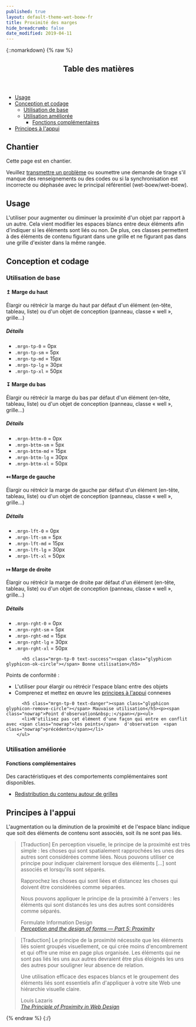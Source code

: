 ```yaml
---
published: true
layout: default-theme-wet-boew-fr
title: Proximité des marges
hide_breadcrumb: false
date_modified: 2019-04-11
---
```

{::nomarkdown}
{% raw %}
  <span class="wb-prettify all-pre"></span>
  <div class="row">
    <nav role="navigation" class="col-md-8">
      <div class="panel panel-default">
        <header class="panel-heading">
          <h2 class="panel-title">Table des matières</h2>
        </header>
        <div class="panel-body">
          <ul>
            <li><a href="#purpose">Usage</a></li>
            <li><a href="#design">Conception et codage</a>
              <ul>
                <li><a href="#basic">Utilisation de base</a> </li>
				<li><a href="#enhanced">Utilisation améliorée</a>
				  <ul>
				    <li><a href="#addon">Fonctions complémentaires</a></li>
			      </ul>
				</li>
              </ul>
            </li>
            <li><a href="#supporting">Principes à l'appui</a></li>
          </ul>
        </div>
      </div>
    </nav>
    <section class="col-md-4">
      <div class="panel panel-warning">
        <div class="panel-body">
          <h2 class="mrgn-tp-0 h4 text-warning"><span class="fa fa-exclamation-triangle"></span> Chantier</h2>
          <p>Cette page est en chantier.</p>
          <p>Veuillez <a href="https://github.com/wet-boew/wet-boew-styleguide/issues/new">transmettre un problème</a> ou soumettre une demande de tirage s'il manque des renseignements ou des codes ou si la synchronisation est incorrecte ou déphasée avec le principal référentiel (wet-boew/wet-boew).</p>
        </div>
      </div>
    </section>
  </div>
  <h2 id="purpose"><span class="fa-stack"><span class="fa fa-circle fa-stack-2x"></span><span class="fa fa-info fa-stack-1x fa-inverse"></span></span> Usage</h2>
  <p>L'utiliser pour augmenter ou diminuer la proximité d'un objet par rapport à un autre. Cela vient modifier les espaces blancs entre deux éléments afin d'indiquer si les éléments sont liés ou non. De plus, ces classes permettent à des éléments de contenu figurant dans une grille et ne figurant pas dans une grille d'exister dans la même rangée. </p>
  <h2 id="design"><span class="fa-stack"><span class="fa fa-circle fa-stack-2x"></span><span class="fa fa-paint-brush fa-stack-1x fa-inverse"></span></span> Conception et codage</h2>
  <h3 id="basic">Utilisation de base</h3>
  <div class="row">
    <div class="col-sm-6 col-lg-3">
      <h4 id="top"><span class="fa-stack"><span class="fa fa-circle fa-stack-2x"></span><span class="fa fa-stack-1x fa-inverse">&#8613; </span></span> Marge du haut</h4>
      <p>Élargir ou rétrécir la marge du haut par défaut d'un élément (en-tête, tableau, liste) ou d'un objet de conception (panneau, classe « well », grille...)</p>
      <div class="panel panel-default">
        <div class="panel-body">
          <h5 class="mrgn-tp-0">Détails</h5>
          <ul>
            <li><code>.mrgn-tp-0</code> = 0px</li>
            <li><code>.mrgn-tp-sm</code> = 5px</li>
            <li><code>.mrgn-tp-md</code> = 15px</li>
            <li><code>.mrgn-tp-lg</code> = 30px</li>
            <li><code>.mrgn-tp-xl</code> = 50px</li>
          </ul>
        </div>
      </div>
    </div>
    <div class="col-sm-6 col-lg-3">
      <h4 id="bottom"><span class="fa-stack"><span class="fa fa-circle fa-stack-2x"></span><span class="fa fa-stack-1x fa-inverse">&#8615; </span></span> Marge du bas</h4>
      <p>Élargir ou rétrécir la marge du bas par défaut d'un élément (en-tête, tableau, liste) ou d'un objet de conception (panneau, classe « well », grille...) </p>
      <div class="panel panel-default">
        <div class="panel-body">
          <h5 class="mrgn-tp-0">Détails</h5>
          <ul>
            <li><code>.mrgn-bttm-0</code> = 0px</li>
            <li><code>.mrgn-bttm-sm</code> = 5px</li>
            <li><code>.mrgn-bttm-md</code> = 15px</li>
            <li><code>.mrgn-bttm-lg</code> = 30px</li>
            <li><code>.mrgn-bttm-xl</code> = 50px</li>
          </ul>
        </div>
      </div>
    </div>
  <div class="clear visible-md"></div>
    <div class="col-sm-6 col-lg-3">
      <h4 id="left"><span class="fa-stack"><span class="fa fa-circle fa-stack-2x"></span><span class="fa fa-stack-1x fa-inverse">&#8612; </span></span> Marge de gauche</h4>
      <p>Élargir ou rétrécir la marge de gauche par défaut d'un élément (en-tête, tableau, liste) ou d'un objet de conception (panneau, classe « well », grille...) </p>
      <div class="panel panel-default">
        <div class="panel-body">
          <h5 class="mrgn-tp-0">Détails</h5>
          <ul>
            <li><code>.mrgn-lft-0</code> = 0px</li>
            <li><code>.mrgn-lft-sm</code> = 5px</li>
            <li><code>.mrgn-lft-md</code> = 15px</li>
            <li><code>.mrgn-lft-lg</code> = 30px</li>
            <li><code>.mrgn-lft-xl</code> = 50px</li>
          </ul>
        </div>
      </div>
    </div>
    <div class="col-sm-6 col-lg-3">
      <h4 id="right"><span class="fa-stack"><span class="fa fa-circle fa-stack-2x"></span><span class="fa fa-stack-1x fa-inverse">&#8614; </span></span> Marge de droite</h4>
      <p>Élargir ou rétrécir la marge de droite par défaut d'un élément (en-tête, tableau, liste) ou d'un objet de conception (panneau, classe « well », grille...) </p>
      <div class="panel panel-default">
        <div class="panel-body">
          <h5 class="mrgn-tp-0">Détails</h5>
          <ul>
            <li><code>.mrgn-rght-0</code> = 0px</li>
            <li><code>.mrgn-rght-sm</code> = 5px</li>
            <li><code>.mrgn-rght-md</code> = 15px</li>
            <li><code>.mrgn-rght-lg</code> = 30px</li>
            <li><code>.mrgn-rght-xl</code> = 50px</li>
          </ul>
        </div>
      </div>
    </div>
  </div>

          <h5 class="mrgn-tp-0 text-success"><span class="glyphicon glyphicon-ok-circle"></span> Bonne utilisation</h5>
<p><span class="nowrap">Points de conformité&nbsp;:</span></p>
        <ul>
            <li>L'utiliser pour élargir ou rétrécir l'espace blanc entre des objets</li>
			<li>Comprenez et mettez en œuvre les <a href="#supporting"> principes à l'appui</a> connexes</li>
          </ul>

          <h5 class="mrgn-tp-0 text-danger"><span class="glyphicon glyphicon-remove-circle"></span> Mauvaise utilisation</h5><p><span class="nowrap">Point d'observation&nbsp;:</span></p><ul>
          <li>N'utilisez pas cet élément d'une façon qui entre en conflit avec <span class="nowrap">les points</span>  d'observation  <span class="nowrap">précédents</span></li>
        </ul>

  <h3 id="enhanced">Utilisation améliorée</h3><h4 id="addon"><span class="fa-stack"><span class="fa fa-circle fa-stack-2x"></span><span class="fa fa-stack-1x fa-plus fa-inverse"></span></span> Fonctions complémentaires</h4> <p>Des caractéristiques et des comportements complémentaires sont disponibles.</p>
  <ul class="list-inline lst-spcd">
    <li><a class="btn btn-default" href="reflow-fr.html">Redistribution du contenu autour de grilles</a></li>
  </ul>
  <h2 id="supporting"><span class="fa-stack"> <span class="fa fa-circle fa-stack-2x"></span> <span class="fa fa-bookmark fa-stack-1x fa-inverse"></span> </span> Principes à l'appui</h2>
  <p>L'augmentation ou la diminution de la proximité et de l'espace blanc indique que soit des éléments de contenu sont associés, soit ils ne sont pas liés.</p>
  <blockquote>
    <p>[Traduction] En perception visuelle, le principe de la proximité est très simple : les choses qui sont spatialement rapprochées les unes des autres sont considérées comme liées. Nous pouvons utiliser ce principe pour indiquer clairement lorsque des éléments [...] sont associés et lorsqu'ils sont séparés.</p>
    <p>Rapprochez les choses qui sont liées et distancez les choses qui doivent être considérées comme séparées.</p>
    <p>Nous pouvons appliquer le principe de la proximité à l'envers : les éléments qui sont distancés les uns des autres sont considérés comme séparés. </p>
     <footer class="text-right">Formulate Information Design<br>
      <cite><a href="https://www.formulate.com.au/blog/perception-5-proximity" >Perception and the design of forms — Part 5: Proximity</a></cite></footer>
  </blockquote>
  <blockquote>
    <p>[Traduction] Le principe de la proximité nécessite que les éléments liés soient groupés visuellement, ce qui crée moins d'encombrement et qui offre une mise en page plus organisée. Les éléments qui ne sont pas liés les uns aux autres devraient être plus éloignés les uns des autres pour souligner leur absence de relation.</p>
    <p>Une utilisation efficace des espaces blancs et le groupement des éléments liés sont essentiels afin d'appliquer à votre site Web une hiérarchie visuelle claire.</p>
    <footer class="text-right">Louis Lazaris<br>
      <cite><a href="https://www.webdesignerdepot.com/2010/01/the-principle-of-proximity-in-web-design/" >The Principle of Proximity in Web Design </a></cite></footer>
  </blockquote>
{% endraw %}
{:/}
